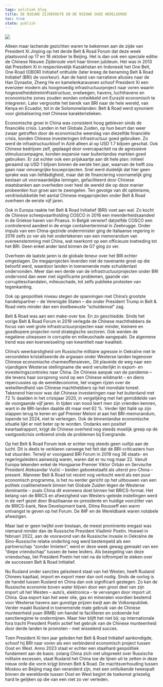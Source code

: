 ```yaml
---
tags: politiek blog
title: DE NIEUWE ZIJDEROUTE EN DE NIEUWE OUDE WERELDORDE
toc: true
state: publish
---
```


![](https://c.files.bbci.co.uk/150C8/production/_131461268_gettyimages-1729825016-1.jpg)

Alleen maar lachende gezichten waren te bekennen aan de zijde van President Xi Jinping op het derde Belt & Road Forum dat deze week plaatsvond op 17 en 18 oktober te Beijing. Het is dan ook een speciale editie: de Chinese Nieuwe Zijderoute viert haar tinnen jubileum. Het was in 2013 dat President Xi in respectievelijk Kazakhstan en Indonesië het One Belt, One Road (OBOR) Initiatief onthulde (later kreeg de benaming Belt & Road Initiatief (BRI) de voorkeur). Aan de hand van narratieve allusies naar de Han Dynastie, Zheng He en kamelenkaravanen schoof President Xi een evenzeer modern als hoogmoedig infrastructuurproject naar voren waarin hogesnelheidstreininfrastructuur, snelwegen, havens, luchthavens en economische zones zouden worden ontwikkeld om Eurazië economisch te integreren. Later vergrootte het bereik van BRI naar de hele wereld, van Kenya en Ecuador, tot in de Solomoneilanden: Belt & Road werd synoniem voor globalisering met Chinese karakteristieken. 

Economische groei in China was consistent hoog gebleven sinds de financiële crisis. Landen in het Globale Zuiden, op hun beurt dan weer zwaar getroffen door de economische weerslag van diezelfde financiële crisis, konden Chinese investeringen infrastructuur goed gebruiken. Zo werd de infrastructuurkloof in Azië alleen al op USD 1.7 biljoen geschat. Ook Chinese bedrijven zelf, geplaagd door overcapaciteit na de agressieve stimuluscampagne, konden expansie naar buitenlandse markten goed gebruiken. Er zat echter ook een prijskaartje aan dit hele plan: initieel geraamd op USD 1 biljoen binnen de eerste tien jaar, waarvan de helft zou gaan naar omvangrijke bouwprojecten. Snel werd duidelijk dat hier geen sprake was van liefdadigheid, maar dat de financiering voornamelijk ging bestaan uit voorwaardelijke leningen, gefaciliteerd door Chinese staatsbanken aan overheden over heel de wereld die op deze manier probeerden hun groei aan te zwengelen. Ten gevolge van dit optimisme, verdriedubbelde het aantal Chinese megaprojecten onder Belt & Road overheen de eerste vijf jaren.

Ook in Europa raakte het Belt & Road Initiatief (BRI) voet aan wal. Zo kocht de Chinese scheepvaartholding COSCO in 2016 een meerderheidsaandeel in de Griekse haven van Piraeus. In België verwierf datzelfde COSCO een controlerend aandeel in de enige containerterminal in Zeebrugge. Onder impuls van een China-gezinde onderminister ging de Italiaanse regering in 2019 zelfs zo ver als het ondertekenen van een memorandum van overeenstemming met China, wat neerkomt op een officieuze toetreding tot het BRI. Geen enkel ander land binnen de G7 ging zo ver.

Overheen de laatste jaren is de globale teneur over het BRI echter omgeslagen. De megaprojecten leverden niet de navenante groei op die beloofd werd, waardoor landen in toenemende mate schuldenlast ondervonden. Meer dan een derde van de infrastructuurprojecten onder BRI ondervond dan weer met significante problemen, gaande van corruptieschandalen, milieuschade, tot zelfs publieke protesten van tegenkanting. 

Ook op geopolitiek niveau stegen de spanningen met China’s grootste handelspartner – de Verenigde Staten – die onder President Trump in Belt & Road niets minder dan een doelbewuste “schuldenval” zag. 

Belt & Road was aan een make-over toe. En zo geschiedde. Sinds het vorige Belt & Road Forum in 2019 verlegde de Chinese machthebbers de focus van veel grote infrastructuurprojecten naar minder, kleinere en goedkopere projecten rond strategische sectoren. Ook werden de negatieve uitwassen in corruptie en milieuschade aangepakt. De algemene trend was een koerswisseling van kwantiteit naar kwaliteit. 

China’s weerbarstigheid om Russische militaire agressie in Oekraïne niet te veroordelen kristalliseerde de argwaan onder Westerse landen tegenover Chinese economische charmeoffensieven,. Dit plaveide de weg naar een vijandigere Westerse stellingname die werd veruiterlijkt in export- en investeringscontroles naar China. De Chinese aanpak van de pandemie – die tevens haar oorsprong vond op een Chinese wildmarkt – en diens repercussies op de wereldeconomie, liet vragen rijzen over de welwillendheid van Chinese machthebbers op het mondiale toneel. Tekenend hiervoor was dat Chinese investeringen naar het buitenland met 72 % daalden in het crisisjaar 2020, in vergelijking met het gemiddelde van de voorgaande vijf jaren. In tijden van nood leert men zijn vrienden kennen, want in de BRI-landen daalde dit maar met 62 %. Verder lijkt Italië op zijn stappen terug te keren en gaf Premier Meloni al aan het BRI-memorandum, lopende tot 2024, niet te verlengen. Ook de binnenlandse economische situatie lijkt er niet beter op te worden. Ondanks een positief kwartaalrapport, krijgt de Chinese overheid nog steeds moeilijk greep op de vastgoedcrisis ontkiemd sinds de problemen bij Evergrande.

Op het Belt & Road Forum leek er echter nog steeds geen vuiltje aan de lucht. Dit is deels te verklaren vanwege het feit dat de BRI-criticasters hun kat stuurden. Terwijl er voorgaand BRI Forum in 2019 nog 36 staats- en regeringsleiders aanwezig waren, waren dat er nu nog maar 22. Vanuit Europa tekenden enkel de Hongaarse Premier Viktor Orbán en Servische President Aleksandar Vučić – beiden geboekstaafd als uiterst pro-China – present. Wanneer Belt & Road tot recent nog verkocht werd als een puur economisch programma, is het nu eerder gericht op het uitbouwen van een politiek coalitienetwerk binnen het Globale Zuiden tégen de Westerse dominantie – zoals China dit eveneens doet binnen het BRICS-format. Het belang van de BRICS en afwezigheid van Westers-geleide instellingen werd in de verf gezet door Braziliaanse ex-presidente en huidige voorzitter van de BRICS-bank, New Development bank, Dilma Rousseff een warm ontvangst te geven op het Forum. De IMF en de Wereldbank waren notabele afwezigen.

Maar laat er geen twijfel over bestaan, de meest prominente eregast was niemand minder dan de Russische President Vladimir Poetin. Hoewel in februari 2022, aan de vooravond van de Russische invasie in Oekraïne de Sino-Russische relatie onderling nog werd bestempeld als een partnerschap “zonder limieten”, werd er deze week gewag gemaakt van een “diepe vriendschap” tussen de twee leiders. Als bezegeling van deze vriendschap, liet President Poetin het niet na de loftrompet te steken over de successen Belt & Road Initiatief. 

Nu Rusland onder sancties geïsoleerd staat van het Westen, heeft Rusland Chinees kapitaal, import en export meer dan ooit nodig. Sinds de oorlog is de handel tussen Rusland en China dan ook significant gestegen. Zo kan de Russische economie boven water blijven door een groot deel van zijn import uit het Westen – auto’s, elektronica – te  vervangen door import uit China. Qua export kan het weer olie, gas en mineralen voordien bestemd voor Westerse havens aan gunstige prijzen kwijt aan de Volksrepubliek. Verder maakt Rusland in toenemende mate gebruik van de Chinese munteenheid yuan (RMB) om handel te faciliteren en zodoende het sanctieregime te ondermijnen. Maar hier blijft het niet bij: op internationale fora tracht President Poetin actief het gebruik van de Chinese munteenheid door derde landen te promoten – met wisselend succes.

Toen President Xi tien jaar geleden het Belt & Road Initiatief aankondigde, schoof hij BRI naar voren als een verbindend economisch project tussen Oost en West. Anno 2023 staat er echter een staalhard geopolitiek fundament aan de basis: zolang China zich niet uitspreekt over Russische militaire excessen, staat Rusland het China toe de lijnen uit te zetten in deze nieuw orde die vorm krijgt binnen Belt & Road. De machtsverhouding tussen Moskou en Beijing mag dan veranderd zijn, met een ontluikende tweespalt binnen de wereldorde tussen Oost en West begint de toekomst griezelig hard te gelijken op die van een niet zo ver verleden. 

